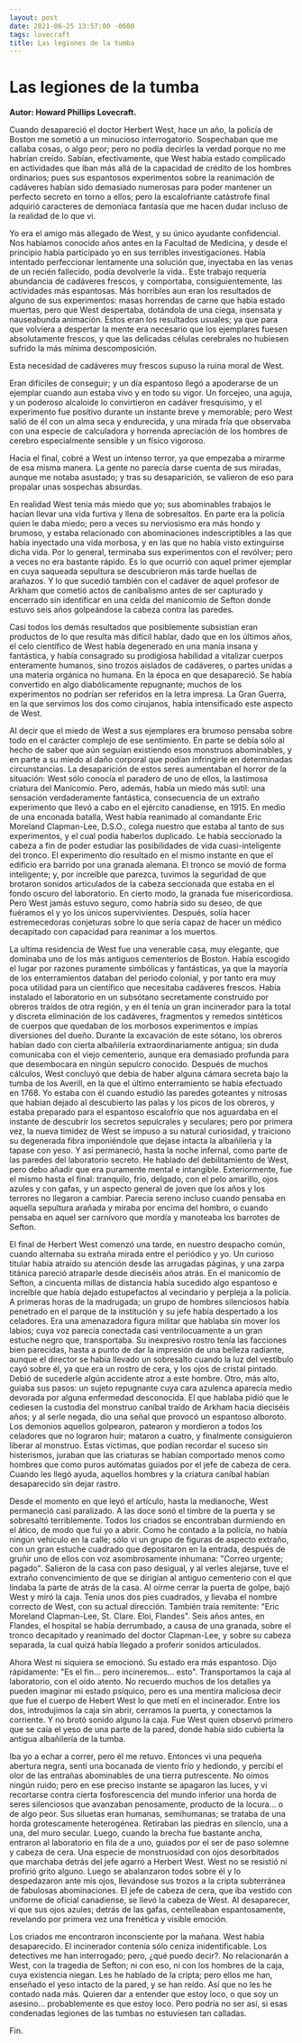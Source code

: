 ```yaml
---
layout: post
date: 2021-06-25 13:57:00 -0600
tags: lovecraft
title: Las legiones de la tumba
---
```


# Las legiones de la tumba

**Autor: Howard Phillips Lovecraft.**

Cuando desapareció el doctor Herbert West, hace un año, la policía de
Boston me sometió a un minucioso interrogatorio. Sospechaban que me
callaba cosas, o algo peor; pero no podía decirles la verdad porque no
me habrían creído. Sabían, efectivamente, que West había estado
complicado en actividades que iban más allá de la capacidad de crédito
de los hombres ordinarios; pues sus espantosos experimentos sobre la
reanimación de cadáveres habían sido demasiado numerosas para poder
mantener un perfecto secreto en torno a ellos; pero la escalofriante
catástrofe final adquirió caracteres de demoníaca fantasía que me hacen
dudar incluso de la realidad de lo que vi.

Yo era el amigo más allegado de West, y su único ayudante confidencial.
Nos habíamos conocido años antes en la Facultad de Medicina, y desde el
principio había participado yo en sus terribles investigaciones. Había
intentado perfeccionar lentamente una solución que, inyectaba en las
venas de un recién fallecido, podía devolverle la vida.. Este trabajo
requería abundancia de cadáveres frescos, y comportaba,
consiguientemente, las actividades más espantosas. Más horribles aun
eran los resultados de alguno de sus experimentos: masas horrendas de
carne que había estado muertas, pero que West despertaba, dotándola de
una ciega, insensata y nauseabunda animación. Estos eran los resultados
usuales; ya que para que volviera a despertar la mente era necesario
que los ejemplares fuesen absolutamente frescos, y que las delicadas
células cerebrales no hubiesen sufrido la más mínima descomposición.

Esta necesidad de cadáveres muy frescos supuso la ruina moral de West.

Eran difíciles de conseguir; y un día espantoso llegó a apoderarse de
un ejemplar cuando aun estaba vivo y en todo su vigor. Un forcejeo, una
aguja, y un poderoso alcaloide lo convirtieron en cadáver fresquísimo,
y el experimento fue positivo durante un instante breve y memorable;
pero West salió de él con un alma seca y endurecida, y una mirada fría
que observaba con una especie de calculadora y horrenda apreciación de
los hombres de cerebro especialmente sensible y un físico vigoroso.

Hacia el final, cobré a West un intenso terror, ya que empezaba a
mirarme de esa misma manera. La gente no parecía darse cuenta de sus
miradas, aunque me notaba asustado; y tras su desaparición, se valieron
de eso para propalar unas sospechas absurdas.

En realidad West tenia más miedo que yo; sus abominables trabajos le
hacían llevar una vida furtiva y llena de sobresaltos. En parte era la
policía quien le daba miedo; pero a veces su nerviosismo era más hondo
y brumoso, y estaba relacionado con abominaciones indescriptibles a las
que había inyectado una vida morbosa, y en las que no había visto
extinguirse dicha vida. Por lo general, terminaba sus experimentos con
el revólver; pero a veces no era bastante rápido. Es lo que ocurrió con
aquel primer ejemplar en cuya saqueada sepultura se descubrieron más
tarde huellas de arañazos. Y lo que sucedió también con el cadáver de
aquel profesor de Arkham que cometió actos de canibalismo antes de ser
capturado y encerrado sin identificar en una celda del manicomio de
Sefton donde estuvo seis años golpeándose la cabeza contra las paredes.

Casi todos los demás resultados que posiblemente subsistían eran
productos de lo que resulta más difícil hablar, dado que en los últimos
años, el celo científico de West había degenerado en una manía insana y
fantástica, y había consagrado su prodigiosa habilidad a vitalizar
cuerpos enteramente humanos, sino trozos aislados de cadáveres, o
partes unidas a una materia orgánica no humana. En la época en que
desapareció. Se había convertido en algo diabólicamente repugnante;
muchos de los experimentos no podrían ser referidos en la letra
impresa. La Gran Guerra, en la que servimos los dos como cirujanos,
había intensificado este aspecto de West.

Al decir que el miedo de West a sus ejemplares era brumoso pensaba
sobre todo en el carácter complejo de ese sentimiento. En parte se
debía sólo al hecho de saber que aún seguían existiendo esos monstruos
abominables, y en parte a su miedo al daño corporal que podían
infringirle en determinadas circunstancias. La desaparición de estos
seres aumentaban el horror de la situación: West sólo conocía el
paradero de uno de ellos, la lastimosa criatura del Manicomio. Pero,
además, había un miedo más sutil: una sensación verdaderamente
fantástica, consecuencia de un extraño experimento que llevó a cabo en
el ejército canadiense, en 1915. En medio de una enconada batalla, West
había reanimado al comandante Eric Moreland Clapman-Lee, D.S.O., colega
nuestro que estaba al tanto de sus experimentos, y el cual podía
haberlos duplicado. Le había seccionado la cabeza a fin de poder
estudiar las posibilidades de vida cuasi-inteligente del tronco. El
experimento dio resultado en el mismo instante en que el edificio era
barrido por una granada alemana. El tronco se movió de forma
inteligente; y, por increíble que parezca, tuvimos la seguridad de que
brotaron sonidos articulados de la cabeza seccionada que estaba en el
fondo oscuro del laboratorio. En cierto modo, la granada fue
misericordiosa. Pero West jamás estuvo seguro, como habría sido su
deseo, de que fuéramos el y yo los únicos supervivientes. Después,
solía hacer estremecedoras conjeturas sobre lo que sería capaz de hacer
un médico decapitado con capacidad para reanimar a los muertos.

La ultima residencia de West fue una venerable casa, muy elegante, que
dominaba uno de los más antiguos cementerios de Boston. Había escogido
el lugar por razones puramente simbólicas y fantásticas, ya que la
mayoría de los enterramientos databan del periodo colonial, y por tanto
era muy poca utilidad para un científico que necesitaba cadáveres
frescos. Había instalado el laboratorio en un subsótano secretamente
construido por obreros traídos de otra región, y en él tenía un gran
incinerador para la total y discreta eliminación de los cadáveres,
fragmentos y remedos sintéticos de cuerpos que quedaban de los morbosos
experimentos e impías diversiones del dueño. Durante la excavación de
este sótano, los obreros habían dado con cierta albañilería
extraordinariamente antigua; sin duda comunicaba con el viejo
cementerio, aunque era demasiado profunda para que desembocara en
ningún sepulcro conocido. Después de muchos cálculos, West concluyó que
debía de haber alguna cámara secreta bajo la tumba de los Averill, en
la que el último enterramiento se había efectuado en 1768. Yo estaba
con él cuando estudió las paredes goteantes y nitrosas que habían
dejado al descubierto las palas y los picos de los obreros, y estaba
preparado para el espantoso escalofrío que nos aguardaba en el instante
de descubrir los secretos sepulcrales y seculares; pero por primera
vez, la nueva timidez de West se impuso a su natural curiosidad, y
traiciono su degenerada fibra imponiéndole que dejase intacta la
albañilería y la tapase con yeso. Y así permaneció, hasta la noche
infernal, como parte de las paredes del laboratorio secreto. He hablado
del debilitamiento de West, pero debo añadir que era puramente mental e
intangible. Exteriormente, fue el mismo hasta el final: tranquilo,
frío, delgado, con el pelo amarillo, ojos azules y con gafas, y un
aspecto general de joven que los años y los terrores no llegaron a
cambiar. Parecía sereno incluso cuando pensaba en aquella sepultura
arañada y miraba por encima del hombro, o cuando pensaba en aquel ser
carnívoro que mordía y manoteaba los barrotes de Sefton.

El final de Herbert West comenzó una tarde, en nuestro despacho común,
cuando alternaba su extraña mirada entre el periódico y yo. Un curioso
titular había atraído su atención desde las arrugadas páginas, y una
zarpa titánica pareció atraparle desde dieciséis años atrás. En el
manicomio de Sefton, a cincuenta millas de distancia había sucedido
algo espantoso e increíble que había dejado estupefactos al vecindario
y perpleja a la policía. A primeras horas de la madrugada; un grupo de
hombres silenciosos había penetrado en el parque de la institución y su
jefe había despertado a los celadores. Era una amenazadora figura
militar que hablaba sin mover los labios; cuya voz parecía conectada
casi ventrilocuamente a un gran estuche negro que, transportaba. Su
inexpresivo rostro tenía las facciones bien parecidas, hasta a punto de
dar la impresión de una belleza radiante, aunque el director se había
llevado un sobresalto cuando la luz del vestíbulo cayó sobre él, ya que
era un rostro de cera, y los ojos de cristal pintado. Debió de
sucederle algún accidente atroz a este hombre. Otro, más alto, guiaba
sus pasos: un sujeto repugnante cuya cara azulenca aparecía medio
devorada por alguna enfermedad desconocida. El que hablaba pidió que le
cediesen la custodia del monstruo caníbal traído de Arkham hacia
dieciséis años; y al serle negada, dio una señal que provocó un
espantoso alboroto. Los demonios aquellos golpearon, patearon y
mordieron a todos los celadores que no lograron huir; mataron a cuatro,
y finalmente consiguieron liberar al monstruo. Estas víctimas, que
podían recordar el suceso sin histerismos, juraban que las criaturas se
habían comportado menos como hombres que como puros autómatas guiados
por el jefe de cabeza de cera. Cuando les llegó ayuda, aquellos hombres
y la criatura caníbal habían desaparecido sin dejar rastro.

Desde el momento en que leyó el artículo, hasta la medianoche, West
permaneció casi paralizado. A las doce sonó el timbre de la puerta y se
sobresaltó terriblemente. Todos los criados se encontraban durmiendo en
el ático, de modo que fui yo a abrir. Como he contado a la policía, no
había ningún vehículo en la calle; sólo vi un grupo de figuras de
aspecto extraño, con un gran estuche cuadrado que depositaron en la
entrada, después de gruñir uno de ellos con voz asombrosamente
inhumana: "Correo urgente; pagado". Salieron de la casa con paso
desigual, y al verles alejarse, tuve el extraño convencimiento de que
se dirigían al antiguo cementerio con el que lindaba la parte de atrás
de la casa. Al oírme cerrar la puerta de golpe, bajó West y miró la
caja. Tenía unos dos pies cuadrados, y llevaba el nombre correcto de
West, con su actual dirección. También traía remitente: "Eric Moreland
Clapman-Lee, St. Clare. Eloi, Flandes". Seis años antes, en Flandes, el
hospital se había derrumbado, a causa de una granada, sobre el tronco
decapitado y reanimado del doctor Clapman-Lee, y sobre su cabeza
separada, la cual quizá había llegado a proferir sonidos articulados.

Ahora West ni siquiera se emocionó. Su estado era más espantoso. Dijo
rápidamente: "Es el fin... pero incineremos... esto". Transportamos la
caja al laboratorio, con el oído atento. No recuerdo muchos de los
detalles ya pueden imaginar mi estado psíquico, pero es una mentira
maliciosa decir que fue el cuerpo de Hebert West lo que metí en el
incinerador. Entre los dos, introdujimos la caja sin abrir, cerramos la
puerta, y conectamos la corriente. Y no brotó sonido alguno la caja.
Fue West quien observó primero que se caía el yeso de una parte de la
pared, donde había sido cubierta la antigua albañilería de la tumba.

Iba yo a echar a correr, pero él me retuvo. Entonces vi una pequeña
abertura negra, sentí una bocanada de viento frío y hediondo, y percibí
el olor de las entrañas abominables de una tierra putrescente. No oímos
ningún ruido; pero en ese preciso instante se apagaron las luces, y vi
recortarse contra cierta fosforescencia del mundo inferior una horda de
seres silenciosos que avanzaban penosamente, producto de la locura... o
de algo peor. Sus siluetas eran humanas, semihumanas; se trataba de una
horda grotescamente heterogénea. Retiraban las piedras en silencio, una
a una, del muro secular. Luego, cuando la brecha fue bastante ancha,
entraron al laboratorio en fila de a uno, guiados por el ser de paso
solemne y cabeza de cera. Una especie de monstruosidad con ojos
desorbitados que marchaba detrás del jefe agarró a Herbert West. West
no se resistió ni profirió grito alguno. Luego se abalanzaron todos
sobre él y lo despedazaron ante mis ojos, llevándose sus trozos a la
cripta subterránea de fabulosas abominaciones. El jefe de cabeza de
cera, que iba vestido con uniforme de oficial canadiense, se llevó la
cabeza de West. Al desaparecer, vi que sus ojos azules; detrás de las
gafas, centelleaban espantosamente, revelando por primera vez una
frenética y visible emoción.

Los criados me encontraron inconsciente por la mañana. West había
desaparecido. El incinerador contenía sólo ceniza inidentificable. Los
detectives me han interrogado; pero, ¿qué puedo decir?. No relacionarán
a West, con la tragedia de Sefton; ni con eso, ni con los hombres de la
caja, cuya existencia niegan. Les he hablado de la cripta; pero ellos
me han, enseñado el yeso intacto de la pared, y se han reído. Así que
no les he contado nada más. Quieren dar a entender que estoy loco, o
que soy un asesino... probablemente es que estoy loco. Pero podría no
ser así, si esas condenadas legiones de las tumbas no estuviesen tan
calladas.

Fin.
